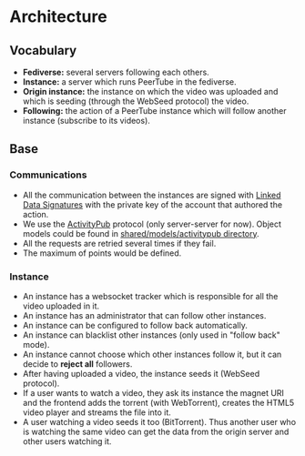 # Architecture

## Vocabulary

  - **Fediverse:** several servers following each others.
  - **Instance:** a server which runs PeerTube in the fediverse.
  - **Origin instance:** the instance on which the video was uploaded and which
    is seeding (through the WebSeed protocol) the video.
  - **Following:** the action of a PeerTube instance which will follow another
    instance (subscribe to its videos).

## Base

### Communications
  * All the communication between the instances are signed with [Linked Data
    Signatures](https://w3c-dvcg.github.io/ld-signatures/) with the private key
    of the account that authored the action.
  * We use the [ActivityPub](https://www.w3.org/TR/activitypub/) protocol (only
    server-server for now). Object models could be found in
    [shared/models/activitypub
    directory](https://github.com/Chocobozzz/PeerTube/tree/develop/shared/models/activitypub).
  * All the requests are retried several times if they fail.
  * The maximum of points would be defined.

### Instance
  * An instance has a websocket tracker which is responsible for all the video
    uploaded in it.
  * An instance has an administrator that can follow other instances.
  * An instance can be configured to follow back automatically.
  * An instance can blacklist other instances (only used in "follow back"
    mode).
  * An instance cannot choose which other instances follow it, but it can
    decide to **reject all** followers.
  * After having uploaded a video, the instance seeds it (WebSeed protocol).
  * If a user wants to watch a video, they ask its instance the magnet URI and
    the frontend adds the torrent (with WebTorrent), creates the HTML5 video
    player and streams the file into it.
  * A user watching a video seeds it too (BitTorrent). Thus another user who is
    watching the same video can get the data from the origin server and other
    users watching it.
